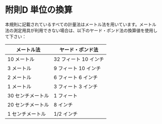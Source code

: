 # 附則D 単位の換算

本規則に記載されているすべての計量法はメートル法を用いています。メートル法の測定用具が利用できない場合は、以下のヤード・ポンド法の換算値を使用して下さい：

| メートル法	| ヤード・ポンド法 |
|-------------|---------------|
| 10 メートル	| 32 フィート 10 インチ |
| 3 メートル	| 9 フィート 10 インチ |
| 2 メートル	| 6 フィート 6 インチ |
| 1 メートル	| 3 フィート 3 インチ |
| 30 センチメートル	| 1 フィート |
| 20 センチメートル	| 8 インチ |
| 1 センチメートル	| 1/2 インチ |
